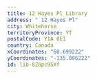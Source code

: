 ```yaml
---
title: 12 Hayes Pl Library
address: " 12 Hayes Pl"
city: Whitehorse
territoryProvince: YT
postalCode: Y1A 0E1
country: Canada
xCoordinates: "60.699222"
yCoordinates: "-135.096222"
id: lib-8Z8pc9SXf
---
```

